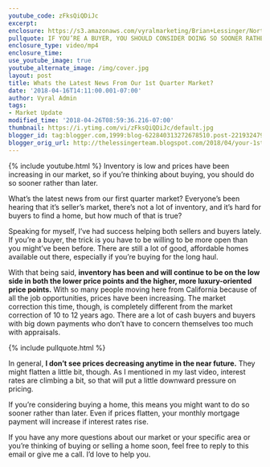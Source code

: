 ```yaml
---
youtube_code: zFksQiQDiJc
excerpt:
enclosure: https://s3.amazonaws.com/vyralmarketing/Brian+Lessinger/Northern+Nevada+Real+Estate+Your+1st+quarter+Northern+Nevada+market+update.mp4
pullquote: IF YOU’RE A BUYER, YOU SHOULD CONSIDER DOING SO SOONER RATHER THAN LATER.
enclosure_type: video/mp4
enclosure_time:
use_youtube_image: true
youtube_alternate_image: /img/cover.jpg
layout: post
title: Whats the Latest News From Our 1st Quarter Market?
date: '2018-04-16T14:11:00.001-07:00'
author: Vyral Admin
tags:
- Market Update
modified_time: '2018-04-26T08:59:36.216-07:00'
thumbnail: https://i.ytimg.com/vi/zFksQiQDiJc/default.jpg
blogger_id: tag:blogger.com,1999:blog-622840313272678510.post-2219324799245102397
blogger_orig_url: http://thelessingerteam.blogspot.com/2018/04/your-1st-quarter-northern-nevada-market.html
---
```

{% include youtube.html %}
Inventory is low and prices have been increasing in our market, so if you’re thinking about buying, you should do so sooner rather than later.

What’s the latest news from our first quarter market? Everyone’s been hearing that it’s seller’s market, there’s not a lot of inventory, and it’s hard for buyers to find a home, but how much of that is true?

Speaking for myself, I’ve had success helping both sellers and buyers lately. If you’re a buyer, the trick is you have to be willing to be more open than you might’ve been before. There are still a lot of good, affordable homes available out there, especially if you’re buying for the long haul.

With that being said, **inventory has been and will continue to be on the low side in both the lower price points and the higher, more luxury-oriented price points.** With so many people moving here from California because of all the job opportunities, prices have been increasing. The market correction this time, though, is completely different from the market correction of 10 to 12 years ago. There are a lot of cash buyers and buyers with big down payments who don’t have to concern themselves too much with appraisals.

{% include pullquote.html %}

In general, **I don’t see prices decreasing anytime in the near future.** They might flatten a little bit, though. As I mentioned in my last video, interest rates are climbing a bit, so that will put a little downward pressure on pricing.

If you’re considering buying a home, this means you might want to do so sooner rather than later. Even if prices flatten, your monthly mortgage payment will increase if interest rates rise.

If you have any more questions about our market or your specific area or you’re thinking of buying or selling a home soon, feel free to reply to this email or give me a call. I’d love to help you.
